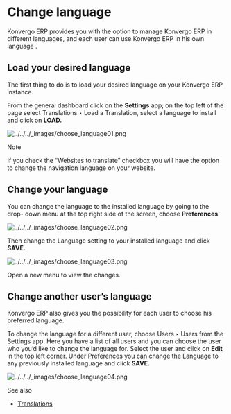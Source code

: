 # Change language

Konvergo ERP provides you with the option to manage Konvergo ERP in different languages, and
each user can use Konvergo ERP in his own language .

## Load your desired language

The first thing to do is to load your desired language on your Konvergo ERP instance.

From the general dashboard click on the **Settings** app; on the top left of
the page select Translations ‣ Load a Translation, select a language to
install and click on **LOAD.**

![../../../_images/choose_language01.png](../../../_images/choose_language01.png)
<div class="alert alert-primary">
<p class="alert-title">
Note</p><p>If you check the “Websites to translate” checkbox you will have the option
to change the navigation language on your website.</p>
</div>

## Change your language

You can change the language to the installed language by going to the drop-
down menu at the top right side of the screen, choose **Preferences**.

![../../../_images/choose_language02.png](../../../_images/choose_language02.png)

Then change the Language setting to your installed language and click
**SAVE.**

![../../../_images/choose_language03.png](../../../_images/choose_language03.png)

Open a new menu to view the changes.

## Change another user’s language

Konvergo ERP also gives you the possibility for each user to choose his preferred
language.

To change the language for a different user, choose Users ‣ Users from the
Settings app. Here you have a list of all users and you can choose the user
who you’d like to change the language for. Select the user and click on
**Edit** in the top left corner. Under Preferences you can change the Language
to any previously installed language and click **SAVE.**

![../../../_images/choose_language04.png](../../../_images/choose_language04.png)
<div class="alert alert-secondary">
<p class="alert-title">
See also</p><ul>
<li><p><a href="../../websites/website/configuration/translate">Translations</a></p></li>
</ul>
</div>

